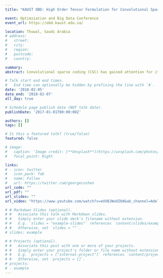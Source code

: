 ```yaml
---
title: "KAUST OBD: High Order Tensor Formulation for Convolutional Sparse Coding"

event: Optimziation and Big Data Conference
event_url: https://obd.kaust.edu.sa/

location: Thuwal, Saudi Arabia
# address:
#   street: 
#   city: 
#   region: 
#   postcode:
#   country: 

summary: 
abstract: Convolutional sparse coding (CSC) has gained attention for its successful role as a reconstruction and a classification tool in the computer vision and machine learning community. Current CSC methods can only reconstruct singlefeature 2D images independently. However, learning multidimensional dictionaries and sparse codes for the reconstruction of multi-dimensional data is very important, as it examines correlations among all the data jointly. This provides more capacity for the learned dictionaries to better reconstruct data. In this paper, we propose a generic and novel formulation for the CSC problem that can handle an arbitrary order tensor of data. Backed with experimental results, our proposed formulation can not only tackle applications that are not possible with standard CSC solvers, including colored video reconstruction (5D- tensors), but it also performs favorably in reconstruction with much fewer parameters as compared to naive extensions of standard CSC to multiple features/channels.

# Talk start and end times.
#   End time can optionally be hidden by prefixing the line with `#`.
date: '2018-02-05'
date_end: '2018-02-07'
all_day: true

# Schedule page publish date (NOT talk date).
publishDate: '2017-01-01T00:00:00Z'

authors: []
tags: []

# Is this a featured talk? (true/false)
featured: false

# image:
#   caption: 'Image credit: [**Unsplash**](https://unsplash.com/photos/bzdhc5b3Bxs)'
#   focal_point: Right

links:
# - icon: twitter
#   icon_pack: fab
#   name: Follow
#   url: https://twitter.com/georgecushen
url_code: ""
url_pdf: ""
url_slides: ""
url_video: "https://www.youtube.com/watch?v=eUVBJWuOZb0&ab_channel=AdelBibi"

# # Markdown Slides (optional).
# #   Associate this talk with Markdown slides.
# #   Simply enter your slide deck's filename without extension.
# #   E.g. `slides = "example-slides"` references `content/slides/example-slides.md`.
# #   Otherwise, set `slides = ""`.
# slides: example

# # Projects (optional).
# #   Associate this post with one or more of your projects.
# #   Simply enter your project's folder or file name without extension.
# #   E.g. `projects = ["internal-project"]` references `content/project/deep-learning/index.md`.
# #   Otherwise, set `projects = []`.
# projects:
# - example
---
```

